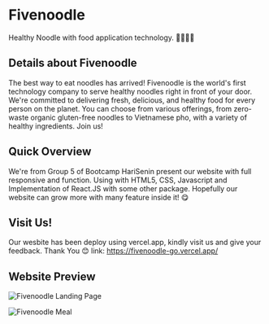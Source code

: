 # Fivenoodle
Healthy Noodle with food application technology. 🍜🍲🍝🥣

## Details about Fivenoodle
The best way to eat noodles has arrived! Fivenoodle is the world's first technology company to serve healthy noodles right in front of your door. We're committed to delivering fresh, delicious, and healthy food for every person on the planet. You can choose from various offerings, from zero-waste organic gluten-free noodles to Vietnamese pho, with a variety of healthy ingredients. Join us!

## Quick Overview
We're from Group 5 of Bootcamp HariSenin present our website with full responsive and function. Using with HTML5, CSS, Javascript and Implementation of React.JS with some other package. Hopefully our website can grow more with many feature inside it! 😋

## Visit Us!
Our wesbite has been deploy using vercel.app, kindly visit us and give your feedback. Thank You 😊
link: https://fivenoodle-go.vercel.app/

## Website Preview
![Fivenoodle Landing Page](https://drive.google.com/u/0/uc?id=1puiXRywvbkG_ZM_QPJJtjIu3xLO9rU0j&export=download)

![Fivenoodle Meal](https://drive.google.com/u/0/uc?id=1_JwGThBJt4sqmISPCT1U5QLs0FKug_KN&export=download)
